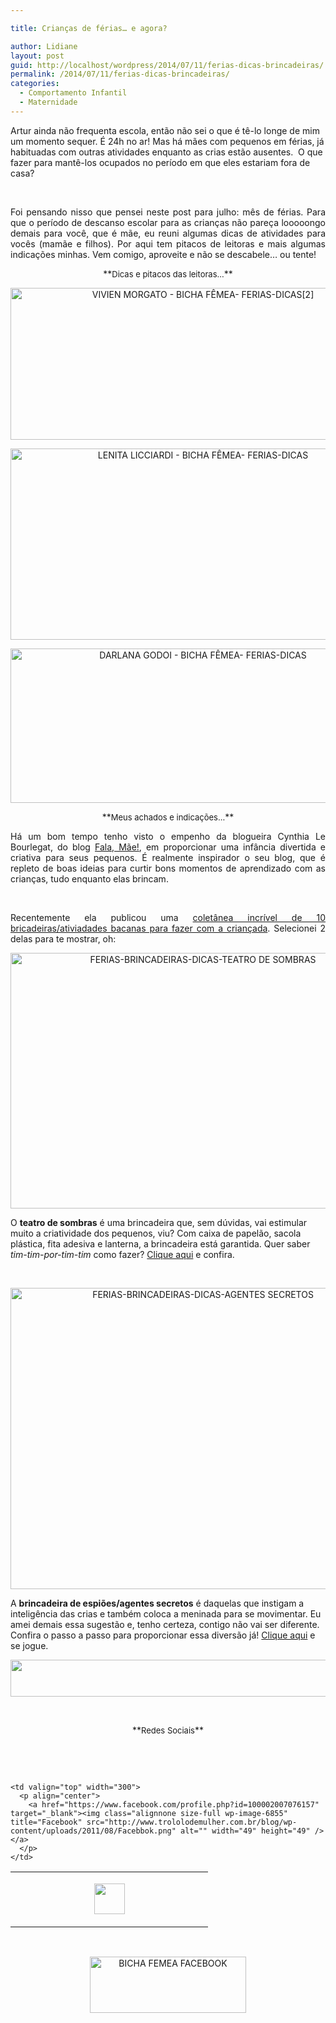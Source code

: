 ```yaml
---

title: Crianças de férias… e agora?

author: Lidiane
layout: post
guid: http://localhost/wordpress/2014/07/11/ferias-dicas-brincadeiras/
permalink: /2014/07/11/ferias-dicas-brincadeiras/
categories:
  - Comportamento Infantil
  - Maternidade
---
```

Artur ainda não frequenta escola, então não sei o que é tê-lo longe de mim um momento sequer. É 24h no ar! Mas há mães com pequenos em férias, já habituadas com outras atividades enquanto as crias estão ausentes.  O que fazer para mantê-los ocupados no período em que eles estariam fora de casa?

&nbsp;

<p align="justify">
  Foi pensando nisso que pensei neste post para julho: mês de férias. Para que o período de descanso escolar para as crianças não pareça looooongo demais para você, que é mãe, eu reuni algumas dicas de atividades para vocês (mamãe e filhos). Por aqui tem pitacos de leitoras e mais algumas indicações minhas. Vem comigo, aproveite e não se descabele… ou tente!
</p>

<!--more-->

<p align="center">
  **<span style="font-size: small;">Dicas e pitacos das leitoras…</span>**
</p>

<p align="center">
  <a href="http://www.trololodemulher.com.br/blog/wp-content/uploads/2014/06/VIVIEN-MORGATO-BICHA-FÊMEA-FERIAS-DICAS2.png"><img class="alignnone size-full wp-image-10181" src="http://www.trololodemulher.com.br/blog/wp-content/uploads/2014/06/VIVIEN-MORGATO-BICHA-FÊMEA-FERIAS-DICAS2.png" alt="VIVIEN MORGATO - BICHA FÊMEA- FERIAS-DICAS[2]" width="600" height="243" /></a>
</p>

<p align="center">
  <a href="http://www.trololodemulher.com.br/blog/wp-content/uploads/2014/06/LENITA-LICCIARDI-BICHA-FÊMEA-FERIAS-DICAS.png"><img class="alignnone size-full wp-image-10180" src="http://www.trololodemulher.com.br/blog/wp-content/uploads/2014/06/LENITA-LICCIARDI-BICHA-FÊMEA-FERIAS-DICAS.png" alt="LENITA LICCIARDI - BICHA FÊMEA- FERIAS-DICAS" width="600" height="306" /></a>
</p>

<p align="center">
  <a href="http://www.trololodemulher.com.br/blog/wp-content/uploads/2014/06/DARLANA-GODOI-BICHA-FÊMEA-FERIAS-DICAS.png"><img class="alignnone size-full wp-image-10175" src="http://www.trololodemulher.com.br/blog/wp-content/uploads/2014/06/DARLANA-GODOI-BICHA-FÊMEA-FERIAS-DICAS.png" alt="DARLANA GODOI - BICHA FÊMEA- FERIAS-DICAS" width="600" height="247" /></a>
</p>

<p align="center">
  **<span style="font-size: small;">Meus achados e indicações…</span>**
</p>

<p style="text-align: justify;">
  Há um bom tempo tenho visto o empenho da blogueira Cynthia Le Bourlegat, do blog <a href="http://www.falamae.com/" target="_blank">Fala, Mãe!</a>, em proporcionar uma infância divertida e criativa para seus pequenos. É realmente inspirador o seu blog, que é repleto de boas ideias para curtir bons momentos de aprendizado com as crianças, tudo enquanto elas brincam.
</p>

&nbsp;

<p align="justify">
  Recentemente ela publicou uma <a href="http://www.falamae.com/2014/06/coletanea-de-ferias-10.html" target="_blank">coletânea incrível de 10 bricadeiras/ativiadades bacanas para fazer com a criançada</a>. Selecionei 2 delas para te mostrar, oh:
</p>

<p align="center">
  <a href="http://www.trololodemulher.com.br/blog/wp-content/uploads/2014/06/FERIAS-BRINCADEIRAS-DICAS-TEATRO-DE-SOMBRAS.jpg"><img class="alignnone size-full wp-image-10179" src="http://www.trololodemulher.com.br/blog/wp-content/uploads/2014/06/FERIAS-BRINCADEIRAS-DICAS-TEATRO-DE-SOMBRAS.jpg" alt="FERIAS-BRINCADEIRAS-DICAS-TEATRO DE SOMBRAS" width="600" height="409" /></a>
</p>

O **teatro de sombras** é uma brincadeira que, sem dúvidas, vai estimular muito a criatividade dos pequenos, viu? Com caixa de papelão, sacola plástica, fita adesiva e lanterna, a brincadeira está garantida. Quer saber _tim-tim-por-tim-tim_ como fazer? <a href="http://www.falamae.com/2014/06/teatro-de-sombras.html" target="_blank">Clique aqui</a> e confira.

&nbsp;

<p align="center">
  <a href="http://www.trololodemulher.com.br/blog/wp-content/uploads/2014/06/FERIAS-BRINCADEIRAS-DICAS-AGENTES-SECRETOS.jpg"><img class="alignnone size-full wp-image-10176" src="http://www.trololodemulher.com.br/blog/wp-content/uploads/2014/06/FERIAS-BRINCADEIRAS-DICAS-AGENTES-SECRETOS.jpg" alt="FERIAS-BRINCADEIRAS-DICAS-AGENTES SECRETOS" width="600" height="482" /></a>
</p>

A **brincadeira de espiões/agentes secretos** é daquelas que instigam a inteligência das crias e também coloca a meninada para se movimentar. Eu amei demais essa sugestão e, tenho certeza, contigo não vai ser diferente. Confira o passo a passo para proporcionar essa diversão já! <a href="http://www.falamae.com/2014/01/brincando-de-espioesagente-secreto.html" target="_blank">Clique aqui</a> e se jogue.

<p align="center">
  <a href="http://feedburner.google.com/fb/a/mailverify?uri=blogbichafemea&loc=pt_BR" target="_blank"><img class="alignnone size-full wp-image-8451" title="Assine o Bicha Fêmea grátis!" src="http://www.trololodemulher.com.br/blog/wp-content/uploads/2012/01/rodapé.png" alt="" width="600" height="59" /></a>
</p>

&nbsp;

<p align="center">
  **<span style="font-size: small;">Redes Sociais</span>**
</p>

&nbsp;

&nbsp;

<table border="0" width="600" cellspacing="0" cellpadding="2">
  <tr>
    <td valign="top" width="300">
      <p align="center">
        <a href="https://twitter.com/#%21/bichafemea" target="_blank"><img class="alignnone size-full wp-image-6857" title="Twitter" src="http://www.trololodemulher.com.br/blog/wp-content/uploads/2011/08/Twitter.png" alt="" width="49" height="49" /></a>
      </p>
    </td>
    
    <td valign="top" width="300">
      <p align="center">
        <a href="https://www.facebook.com/profile.php?id=100002007076157" target="_blank"><img class="alignnone size-full wp-image-6855" title="Facebook" src="http://www.trololodemulher.com.br/blog/wp-content/uploads/2011/08/Facebbok.png" alt="" width="49" height="49" /></a>
      </p>
    </td>
  </tr>
</table>

&nbsp;

<p style="text-align: center;">
  <a href="https://www.facebook.com/bichafemea" target="_blank"><img class="alignnone size-full wp-image-9849" src="http://www.trololodemulher.com.br/blog/wp-content/uploads/2014/01/BICHA-FEMEA-FACEBOOK1.png" alt="BICHA FEMEA FACEBOOK" width="250" height="90" /></a>
</p>